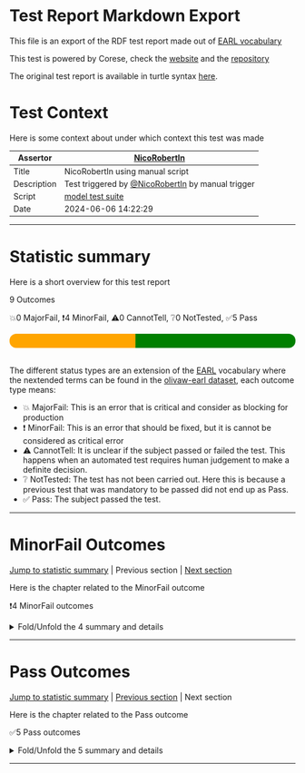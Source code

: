 # Test Report Markdown Export

This file is an export of the RDF test report made out of [EARL vocabulary](https://www.w3.org/TR/EARL10/)

This test is powered by Corese, check the [website](https://project.inria.fr/corese/) and the [repository](https://github.com/Wimmics/corese)

The original test report is available in turtle syntax [here](./model-test-manual-NicoRobertIn-2024-06-06T14-22-30.ttl).

# Test Context

Here is some context about under which context this test was made

|Assertor|[NicoRobertIn](https://github.com/NicoRobertIn)|
|----|-----|
|Title|NicoRobertIn using manual script|
|Description|Test triggered by [@NicoRobertIn](https://github.com/NicoRobertIn) by manual trigger|
|Script|[model test suite](https://github.com/Wimmics/olivaw/blob/main/olivaw/test/model/suite.py)
|Date|2024-06-06 14:22:29|

***


# Statistic summary

Here is a short overview for this test report

9 Outcomes

:boom:0 MajorFail, :exclamation:4 MinorFail, :warning:0 CannotTell, :grey_question:0 NotTested, :white_check_mark:5 Pass

<div  style="border-radius: 12px; height: 25px; overflow: hidden"><img src="../assets/red.png" width="0%" height="25px"/><img src="../assets/orange.png" width="44%" height="25px"/><img src="../assets/grey.png" width="0%" height="25px"/><img src="../assets/white.png" width="0%" height="25px"/><img src="../assets/green.png" width="56%" height="25px"/></div>

<br/>

The different status types are an extension of the [EARL](https://www.w3.org/TR/EARL10-Schema/) vocabulary where the nextended terms can be found in the [olivaw-earl dataset](https://github.com/Wimmics/olivaw/blob/main/olivaw/test/olivaw-earl.ttl), each outcome type means:
* :boom: MajorFail: This is an error that is critical and consider as blocking for production
* :exclamation: MinorFail: This is an error that should be fixed, but it is cannot be considered as critical error
* :warning: CannotTell: It is unclear if the subject passed or failed the test. This happens when an automated test requires human judgement to make a definite decision.
* :grey_question: NotTested:  The test has not been carried out. Here this is because a previous test that was mandatory to be passed did not end up as Pass.
* :white_check_mark: Pass: The subject passed the test.

***


# MinorFail Outcomes

[Jump to statistic summary](#statistic-summary)	|	Previous section	|	[Next section](#pass-outcomes)

Here is the chapter related to the MinorFail outcome

:exclamation:4 MinorFail outcomes

<details>
<summary>Fold/Unfold the 4 summary and details</summary>

## MinorFail Outcomes Summary

:exclamation:4 MinorFail outcomes

|*Jump*|*Number*|*Status*|*Subject*|*Criterion*|*Title*|*Link*|
|------|--------|--------|---------|-----------|-------|------|
|[Chapter top](#minorfail-outcomes)|<div id="summary-MinorFail-1">1/4</div>|:exclamation:MinorFail|`module-src-munc`|[profile-compatibility](https://raw.githubusercontent.com/Wimmics/olivaw/main/olivaw/test/olivaw-earl.ttl#profile-compatibility)|OWL RL Profile incompatible|[Jump](#minorfail-outcome-number-1)|
|[Chapter top](#minorfail-outcomes)|<div id="summary-MinorFail-2">2/4</div>|:exclamation:MinorFail|`module-src-munc`|[profile-compatibility](https://raw.githubusercontent.com/Wimmics/olivaw/main/olivaw/test/olivaw-earl.ttl#profile-compatibility)|OWL QL Profile incompatible|[Jump](#minorfail-outcome-number-2)|
|[Chapter top](#minorfail-outcomes)|<div id="summary-MinorFail-3">3/4</div>|:exclamation:MinorFail|`module-src-munc`|[profile-compatibility](https://raw.githubusercontent.com/Wimmics/olivaw/main/olivaw/test/olivaw-earl.ttl#profile-compatibility)|OWL EL Profile incompatible|[Jump](#minorfail-outcome-number-3)|
|[Chapter top](#minorfail-outcomes)|<div id="summary-MinorFail-4">4/4</div>|:exclamation:MinorFail|`module-src-munc`|[term-referencing](https://raw.githubusercontent.com/Wimmics/olivaw/main/olivaw/test/olivaw-earl.ttl#term-referencing)|Term not referenced to a module|[Jump](#minorfail-outcome-number-4)|

***

## MinorFail Outcomes Details

This subchapter gives more details to the :exclamation:MinorFail outcomes

### MinorFail Outcome number 1

[Jump to summary definition](#summary-MinorFail-1)	|	Previous MinorFail outcome	|	[Next MinorFail outcome](#minorfail-outcome-number-2)

:exclamation:MinorFail outcome
#### Subject detail
|Name|module-src-munc|
|----|----|
|Title|Standalone module src/munc.ttl from branch main|
|Composition|- [Module munc](https://github.com/acimov-tools/model-test/blob/main/src/munc.ttl)|

#### Criterion detail
|Identifier|[profile-compatibility](https://raw.githubusercontent.com/Wimmics/olivaw/main/olivaw/test/olivaw-earl.ttl#profile-compatibility)|
|----|----|
|Title|Profile compatibility test|
|Description|A test meant to check whether the test subject is compatible with a profile or not, and if it is not, why.|

#### Outcome Detail
|Jump|Type|:exclamation:MinorFail|
|----|----|----|
|[Section top](#minorfail-outcome-number-1)|Identifier|`owl-rl-profile-error`|
|[Section top](#minorfail-outcome-number-1)|Title|OWL RL Profile incompatible|
|[Section top](#minorfail-outcome-number-1)|Description|Statement not supported|
|[Section top](#minorfail-outcome-number-1)|Pointer|<pre lang="Turtle"><code>munc:hasFullTranslation a owl:ReflexiveProperty,  &#10;&#32;&#32;&#32;&#32;&#32;&#32;&#32;&#32;owl:SymmetricProperty,  &#10;&#32;&#32;&#32;&#32;&#32;&#32;&#32;&#32;owl:TransitiveProperty ;  &#10;&#32;&#32;&#32;&#32;rdfs:label &#34;hasFullTranslation&#34;@en ;  &#10;&#32;&#32;&#32;&#32;rdfs:domain munc:UncertaintyApproach ;  &#10;&#32;&#32;&#32;&#32;rdfs:range munc:UncertaintyApproach ;  &#10;&#32;&#32;&#32;&#32;rdfs:subPropertyOf munc:hasIdealTranslation .</code></pre>|

***
### MinorFail Outcome number 2

[Jump to summary definition](#summary-MinorFail-2)	|	[Previous MinorFail outcome](#minorfail-outcome-number-1)	|	[Next MinorFail outcome](#minorfail-outcome-number-3)

:exclamation:MinorFail outcome
#### Subject detail
|Name|module-src-munc|
|----|----|
|Title|Standalone module src/munc.ttl from branch main|
|Composition|- [Module munc](https://github.com/acimov-tools/model-test/blob/main/src/munc.ttl)|

#### Criterion detail
|Identifier|[profile-compatibility](https://raw.githubusercontent.com/Wimmics/olivaw/main/olivaw/test/olivaw-earl.ttl#profile-compatibility)|
|----|----|
|Title|Profile compatibility test|
|Description|A test meant to check whether the test subject is compatible with a profile or not, and if it is not, why.|

#### Outcome Detail
|Jump|Type|:exclamation:MinorFail|
|----|----|----|
|[Section top](#minorfail-outcome-number-2)|Identifier|`owl-ql-profile-error`|
|[Section top](#minorfail-outcome-number-2)|Title|OWL QL Profile incompatible|
|[Section top](#minorfail-outcome-number-2)|Description|Statement not supported|
|[Section top](#minorfail-outcome-number-2)|Pointer|<pre lang="Turtle"><code>munc:hasFullTranslation a owl:ReflexiveProperty,  &#10;&#32;&#32;&#32;&#32;&#32;&#32;&#32;&#32;owl:SymmetricProperty,  &#10;&#32;&#32;&#32;&#32;&#32;&#32;&#32;&#32;owl:TransitiveProperty ;  &#10;&#32;&#32;&#32;&#32;rdfs:label &#34;hasFullTranslation&#34;@en ;  &#10;&#32;&#32;&#32;&#32;rdfs:domain munc:UncertaintyApproach ;  &#10;&#32;&#32;&#32;&#32;rdfs:range munc:UncertaintyApproach ;  &#10;&#32;&#32;&#32;&#32;rdfs:subPropertyOf munc:hasIdealTranslation .</code></pre>|

***
### MinorFail Outcome number 3

[Jump to summary definition](#summary-MinorFail-3)	|	[Previous MinorFail outcome](#minorfail-outcome-number-2)	|	[Next MinorFail outcome](#minorfail-outcome-number-4)

:exclamation:MinorFail outcome
#### Subject detail
|Name|module-src-munc|
|----|----|
|Title|Standalone module src/munc.ttl from branch main|
|Composition|- [Module munc](https://github.com/acimov-tools/model-test/blob/main/src/munc.ttl)|

#### Criterion detail
|Identifier|[profile-compatibility](https://raw.githubusercontent.com/Wimmics/olivaw/main/olivaw/test/olivaw-earl.ttl#profile-compatibility)|
|----|----|
|Title|Profile compatibility test|
|Description|A test meant to check whether the test subject is compatible with a profile or not, and if it is not, why.|

#### Outcome Detail
|Jump|Type|:exclamation:MinorFail|
|----|----|----|
|[Section top](#minorfail-outcome-number-3)|Identifier|`owl-el-profile-error`|
|[Section top](#minorfail-outcome-number-3)|Title|OWL EL Profile incompatible|
|[Section top](#minorfail-outcome-number-3)|Description|Statement not supported|
|[Section top](#minorfail-outcome-number-3)|Pointer|<pre lang="Turtle"><code>munc:hasFullTranslation a owl:ReflexiveProperty,  &#10;&#32;&#32;&#32;&#32;&#32;&#32;&#32;&#32;owl:SymmetricProperty,  &#10;&#32;&#32;&#32;&#32;&#32;&#32;&#32;&#32;owl:TransitiveProperty ;  &#10;&#32;&#32;&#32;&#32;rdfs:label &#34;hasFullTranslation&#34;@en ;  &#10;&#32;&#32;&#32;&#32;rdfs:domain munc:UncertaintyApproach ;  &#10;&#32;&#32;&#32;&#32;rdfs:range munc:UncertaintyApproach ;  &#10;&#32;&#32;&#32;&#32;rdfs:subPropertyOf munc:hasIdealTranslation .</code></pre>|

***
### MinorFail Outcome number 4

[Jump to summary definition](#summary-MinorFail-4)	|	[Previous MinorFail outcome](#minorfail-outcome-number-3)	|	Next MinorFail outcome

:exclamation:MinorFail outcome
#### Subject detail
|Name|module-src-munc|
|----|----|
|Title|Standalone module src/munc.ttl from branch main|
|Composition|- [Module munc](https://github.com/acimov-tools/model-test/blob/main/src/munc.ttl)|

#### Criterion detail
|Identifier|[term-referencing](https://raw.githubusercontent.com/Wimmics/olivaw/main/olivaw/test/olivaw-earl.ttl#term-referencing)|
|----|----|
|Title|Term referencing test|
|Description|A test case from the Best Practices tests checking if each term of the test subject is referenced to a module through a rdfs:isDefinedBy property.|

#### Outcome Detail
|Jump|Type|:exclamation:MinorFail|
|----|----|----|
|[Section top](#minorfail-outcome-number-4)|Identifier|`no-reference-module`|
|[Section top](#minorfail-outcome-number-4)|Title|Term not referenced to a module|
|[Section top](#minorfail-outcome-number-4)|Description|Subject terms not linked to a module by a rdfs:isDefinedBy property|
|[Section top](#minorfail-outcome-number-4)|Pointer|<pre lang="Turtle"><code>:UncertaintyOperation a owl:Class ;  &#10;&#32;&#32;&#32;&#32;rdfs:label &#34;Uncertainty Operation&#34;@en ;  &#10;&#32;&#32;&#32;&#32;rdfs:comment &#34;The Calculus to apply on the Values of a defined Uncertainty...&#34; .</code></pre>|
|[Section top](#minorfail-outcome-number-4)|Pointer|<pre lang="Turtle"><code>:UncertaintyValue a owl:Class ;  &#10;&#32;&#32;&#32;&#32;rdfs:label &#34;Uncertainty Value&#34;@en ;  &#10;&#32;&#32;&#32;&#32;rdfs:comment &#34;For each Uncertainty Feature, exists (when declared) a corre...&#34; .</code></pre>|
|[Section top](#minorfail-outcome-number-4)|Pointer|<pre lang="Turtle"><code>:Meta a owl:Class ;  &#10;&#32;&#32;&#32;&#32;rdfs:label &#34;Meta&#34;@en ;  &#10;&#32;&#32;&#32;&#32;rdfs:comment &#34;The metadata associated to a Sentence in a certain World (Co...&#34; .</code></pre>|
|[Section top](#minorfail-outcome-number-4)|Pointer|<pre lang="Turtle"><code>:Sentence a owl:Class ;  &#10;&#32;&#32;&#32;&#32;rdfs:label &#34;Sentence&#34;@en ;  &#10;&#32;&#32;&#32;&#32;rdfs:comment &#34;The Sentence (Triple, Graph, Graph Pattern) to which Meta is...&#34; .</code></pre>|
|[Section top](#minorfail-outcome-number-4)|Pointer|<pre lang="Turtle"><code>:Uncertainty a owl:Class ;  &#10;&#32;&#32;&#32;&#32;rdfs:label &#34;Uncertainty&#34;@en ;  &#10;&#32;&#32;&#32;&#32;rdfs:comment &#34;A subclass of Meta, it enables annotating the Sentence assoc...&#34; ;  &#10;&#32;&#32;&#32;&#32;rdfs:subClassOf :Meta .</code></pre>|
|[Section top](#minorfail-outcome-number-4)|Pointer|<pre lang="Turtle"><code>:World a owl:Class ;  &#10;&#32;&#32;&#32;&#32;rdfs:label &#34;World&#34;@en ;  &#10;&#32;&#32;&#32;&#32;rdfs:comment &#34;The context (Graph, Default Graph, etc.) in which the Senten...&#34; .</code></pre>|
|[Section top](#minorfail-outcome-number-4)|Pointer|<pre lang="Turtle"><code>:UncertaintyApproach a owl:Class ;  &#10;&#32;&#32;&#32;&#32;rdfs:label &#34;Uncertainty Approach&#34;@en ;  &#10;&#32;&#32;&#32;&#32;rdfs:comment &#34;Individuals of this class represent uncertainty approaches, ...&#34; .</code></pre>|
|[Section top](#minorfail-outcome-number-4)|Pointer|<pre lang="Turtle"><code>:TranslationFunction a owl:Class ;  &#10;&#32;&#32;&#32;&#32;rdfs:label &#34;Translation Function&#34;@en ;  &#10;&#32;&#32;&#32;&#32;rdfs:comment &#34;Individuals of this class are LDScript functions enabling tr...&#34; .</code></pre>|
|[Section top](#minorfail-outcome-number-4)|Pointer|<pre lang="Turtle"><code>:uncertaintyOperator a owl:ObjectProperty ;  &#10;&#32;&#32;&#32;&#32;rdfs:label &#34;uncertaintyOperator&#34;@en ;  &#10;&#32;&#32;&#32;&#32;rdfs:comment &#34;Each Uncertainty approach has its own logic to reason over m...&#34; ;  &#10;&#32;&#32;&#32;&#32;rdfs:domain :uncertaintyFeature ;  &#10;&#32;&#32;&#32;&#32;rdfs:range :UncertaintyOperation .</code></pre>|
|[Section top](#minorfail-outcome-number-4)|Pointer|<pre lang="Turtle"><code>:uncertaintyFeature a owl:ObjectProperty ;  &#10;&#32;&#32;&#32;&#32;rdfs:label &#34;uncertaintyFeature&#34;@en ;  &#10;&#32;&#32;&#32;&#32;rdfs:comment &#34;Each Uncertainty approach has some features, which can be me...&#34; ;  &#10;&#32;&#32;&#32;&#32;rdfs:domain :Uncertainty ;  &#10;&#32;&#32;&#32;&#32;rdfs:range :UncertaintyValue .</code></pre>|
|[Section top](#minorfail-outcome-number-4)|Pointer|<pre lang="Turtle"><code>:hasMeta a owl:ObjectProperty ;  &#10;&#32;&#32;&#32;&#32;rdfs:label &#34;hasMeta&#34;@en ;  &#10;&#32;&#32;&#32;&#32;rdfs:domain :Sentence,  &#10;&#32;&#32;&#32;&#32;&#32;&#32;&#32;&#32;:World ;  &#10;&#32;&#32;&#32;&#32;rdfs:range :Meta .</code></pre>|
|[Section top](#minorfail-outcome-number-4)|Pointer|<pre lang="Turtle"><code>:hasUncertaintyApproach a owl:ObjectProperty ;  &#10;&#32;&#32;&#32;&#32;rdfs:label &#34;hasUncertaintyApproach&#34;@en ;  &#10;&#32;&#32;&#32;&#32;rdfs:domain :Uncertainty ;  &#10;&#32;&#32;&#32;&#32;rdfs:range :UncertaintyApproach .</code></pre>|
|[Section top](#minorfail-outcome-number-4)|Pointer|<pre lang="Turtle"><code>:hasUncertaintyFeature a owl:ObjectProperty ;  &#10;&#32;&#32;&#32;&#32;rdfs:label &#34;hasUncertaintyFeature&#34;@en ;  &#10;&#32;&#32;&#32;&#32;rdfs:domain :UncertaintyApproach ;  &#10;&#32;&#32;&#32;&#32;rdfs:range :uncertaintyFeature .</code></pre>|
|[Section top](#minorfail-outcome-number-4)|Pointer|<pre lang="Turtle"><code>:hasUncertaintyOperator a owl:ObjectProperty ;  &#10;&#32;&#32;&#32;&#32;rdfs:label &#34;hasUncertaintyOperator&#34;@en ;  &#10;&#32;&#32;&#32;&#32;rdfs:domain :UncertaintyApproach ;  &#10;&#32;&#32;&#32;&#32;rdfs:range :uncertaintyOperator .</code></pre>|
|[Section top](#minorfail-outcome-number-4)|Pointer|<pre lang="Turtle"><code>:statedIn a owl:ObjectProperty ;  &#10;&#32;&#32;&#32;&#32;rdfs:label &#34;statedIn&#34;@en ;  &#10;&#32;&#32;&#32;&#32;rdfs:domain :Sentence ;  &#10;&#32;&#32;&#32;&#32;rdfs:range :World .</code></pre>|
|[Section top](#minorfail-outcome-number-4)|Pointer|<pre lang="Turtle"><code>:translateFrom a owl:ObjectProperty ;  &#10;&#32;&#32;&#32;&#32;rdfs:label &#34;translateFrom&#34;@en ;  &#10;&#32;&#32;&#32;&#32;rdfs:domain :TranslationFunction ;  &#10;&#32;&#32;&#32;&#32;rdfs:range :UncertaintyApproach .</code></pre>|
|[Section top](#minorfail-outcome-number-4)|Pointer|<pre lang="Turtle"><code>:translateTo a owl:ObjectProperty ;  &#10;&#32;&#32;&#32;&#32;rdfs:label &#34;translateFrom&#34;@en ;  &#10;&#32;&#32;&#32;&#32;rdfs:domain :TranslationFunction ;  &#10;&#32;&#32;&#32;&#32;rdfs:range :UncertaintyApproach .</code></pre>|
|[Section top](#minorfail-outcome-number-4)|Pointer|<pre lang="Turtle"><code>:hasTranslation a owl:ObjectProperty ;  &#10;&#32;&#32;&#32;&#32;rdfs:label &#34;hasTranslation&#34;@en ;  &#10;&#32;&#32;&#32;&#32;rdfs:domain :UncertaintyApproach ;  &#10;&#32;&#32;&#32;&#32;rdfs:range :UncertaintyApproach .</code></pre>|
|[Section top](#minorfail-outcome-number-4)|Pointer|<pre lang="Turtle"><code>:hasIdealTranslation a owl:ObjectProperty ;  &#10;&#32;&#32;&#32;&#32;rdfs:label &#34;hasIdealTranslation&#34;@en ;  &#10;&#32;&#32;&#32;&#32;rdfs:domain :UncertaintyApproach ;  &#10;&#32;&#32;&#32;&#32;rdfs:range :UncertaintyApproach ;  &#10;&#32;&#32;&#32;&#32;rdfs:subPropertyOf :hasTranslation .</code></pre>|
|[Section top](#minorfail-outcome-number-4)|Pointer|<pre lang="Turtle"><code>:hasFullTranslation a owl:ReflexiveProperty,  &#10;&#32;&#32;&#32;&#32;&#32;&#32;&#32;&#32;owl:SymmetricProperty,  &#10;&#32;&#32;&#32;&#32;&#32;&#32;&#32;&#32;owl:TransitiveProperty ;  &#10;&#32;&#32;&#32;&#32;rdfs:label &#34;hasFullTranslation&#34;@en ;  &#10;&#32;&#32;&#32;&#32;rdfs:domain :UncertaintyApproach ;  &#10;&#32;&#32;&#32;&#32;rdfs:range :UncertaintyApproach ;  &#10;&#32;&#32;&#32;&#32;rdfs:subPropertyOf :hasIdealTranslation .</code></pre>|

***

</details>

***


# Pass Outcomes

[Jump to statistic summary](#statistic-summary)	|	[Previous section](#minorfail-outcomes)	|	Next section

Here is the chapter related to the Pass outcome

:white_check_mark:5 Pass outcomes

<details>
<summary>Fold/Unfold the 5 summary and details</summary>

## Pass Outcomes Summary

:white_check_mark:5 Pass outcomes

|*Jump*|*Number*|*Status*|*Subject*|*Criterion*|*Title*|*Link*|
|------|--------|--------|---------|-----------|-------|------|
|[Chapter top](#pass-outcomes)|<div id="summary-Pass-1">1/5</div>|:white_check_mark:Pass|`module-src-munc`|[domain-and-range-referencing](https://raw.githubusercontent.com/Wimmics/olivaw/main/olivaw/test/olivaw-earl.ttl#domain-and-range-referencing)|Domains properly defined|[Jump](#pass-outcome-number-1)|
|[Chapter top](#pass-outcomes)|<div id="summary-Pass-2">2/5</div>|:white_check_mark:Pass|`module-src-munc`|[domain-and-range-referencing](https://raw.githubusercontent.com/Wimmics/olivaw/main/olivaw/test/olivaw-earl.ttl#domain-and-range-referencing)|Ranges properly defined|[Jump](#pass-outcome-number-2)|
|[Chapter top](#pass-outcomes)|<div id="summary-Pass-3">3/5</div>|:white_check_mark:Pass|`module-src-munc`|[labeled-terms](https://raw.githubusercontent.com/Wimmics/olivaw/main/olivaw/test/olivaw-earl.ttl#labeled-terms)|All terms labeled|[Jump](#pass-outcome-number-3)|
|[Chapter top](#pass-outcomes)|<div id="summary-Pass-4">4/5</div>|:white_check_mark:Pass|`module-src-munc`|[owl-rl-constraint](https://raw.githubusercontent.com/Wimmics/olivaw/main/olivaw/test/olivaw-earl.ttl#owl-rl-constraint)|OWL RL consistent|[Jump](#pass-outcome-number-4)|
|[Chapter top](#pass-outcomes)|<div id="summary-Pass-5">5/5</div>|:white_check_mark:Pass|`module-src-munc`|[terms-differenciation](https://raw.githubusercontent.com/Wimmics/olivaw/main/olivaw/test/olivaw-earl.ttl#terms-differenciation)|Terms differenciated enough|[Jump](#pass-outcome-number-5)|

***

## Pass Outcomes Details

This subchapter gives more details to the :white_check_mark:Pass outcomes

### Pass Outcome number 1

[Jump to summary definition](#summary-Pass-1)	|	Previous Pass outcome	|	[Next Pass outcome](#pass-outcome-number-2)

:white_check_mark:Pass outcome
#### Subject detail
|Name|module-src-munc|
|----|----|
|Title|Standalone module src/munc.ttl from branch main|
|Composition|- [Module munc](https://github.com/acimov-tools/model-test/blob/main/src/munc.ttl)|

#### Criterion detail
|Identifier|[domain-and-range-referencing](https://raw.githubusercontent.com/Wimmics/olivaw/main/olivaw/test/olivaw-earl.ttl#domain-and-range-referencing)|
|----|----|
|Title|Domain and range referencing test|
|Description|A test case from the Best Practices tests checking if all the ranges and domains from the test subject point to terms that are defined in the vocabulary.|

#### Outcome Detail
|Jump|Type|:white_check_mark:Pass|
|----|----|----|
|[Section top](#pass-outcome-number-1)|Identifier|`domain-out-of-vocabulary`|
|[Section top](#pass-outcome-number-1)|Title|Domains properly defined|
|[Section top](#pass-outcome-number-1)|Description|Each rdfs:domain is defined within the fragment|

***
### Pass Outcome number 2

[Jump to summary definition](#summary-Pass-2)	|	[Previous Pass outcome](#pass-outcome-number-1)	|	[Next Pass outcome](#pass-outcome-number-3)

:white_check_mark:Pass outcome
#### Subject detail
|Name|module-src-munc|
|----|----|
|Title|Standalone module src/munc.ttl from branch main|
|Composition|- [Module munc](https://github.com/acimov-tools/model-test/blob/main/src/munc.ttl)|

#### Criterion detail
|Identifier|[domain-and-range-referencing](https://raw.githubusercontent.com/Wimmics/olivaw/main/olivaw/test/olivaw-earl.ttl#domain-and-range-referencing)|
|----|----|
|Title|Domain and range referencing test|
|Description|A test case from the Best Practices tests checking if all the ranges and domains from the test subject point to terms that are defined in the vocabulary.|

#### Outcome Detail
|Jump|Type|:white_check_mark:Pass|
|----|----|----|
|[Section top](#pass-outcome-number-2)|Identifier|`range-out-of-vocabulary`|
|[Section top](#pass-outcome-number-2)|Title|Ranges properly defined|
|[Section top](#pass-outcome-number-2)|Description|Each rdfs:range is defined within the fragment|

***
### Pass Outcome number 3

[Jump to summary definition](#summary-Pass-3)	|	[Previous Pass outcome](#pass-outcome-number-2)	|	[Next Pass outcome](#pass-outcome-number-4)

:white_check_mark:Pass outcome
#### Subject detail
|Name|module-src-munc|
|----|----|
|Title|Standalone module src/munc.ttl from branch main|
|Composition|- [Module munc](https://github.com/acimov-tools/model-test/blob/main/src/munc.ttl)|

#### Criterion detail
|Identifier|[labeled-terms](https://raw.githubusercontent.com/Wimmics/olivaw/main/olivaw/test/olivaw-earl.ttl#labeled-terms)|
|----|----|
|Title|Term labeling test|
|Description|A test case from the Best Practices tests checking if all the terms of the subject have a rdfs:label property pointing to a literal in English|

#### Outcome Detail
|Jump|Type|:white_check_mark:Pass|
|----|----|----|
|[Section top](#pass-outcome-number-3)|Identifier|`not-labeled-term`|
|[Section top](#pass-outcome-number-3)|Title|All terms labeled|
|[Section top](#pass-outcome-number-3)|Description|All the terms defined in the subject have a rdfs:label in English|

***
### Pass Outcome number 4

[Jump to summary definition](#summary-Pass-4)	|	[Previous Pass outcome](#pass-outcome-number-3)	|	[Next Pass outcome](#pass-outcome-number-5)

:white_check_mark:Pass outcome
#### Subject detail
|Name|module-src-munc|
|----|----|
|Title|Standalone module src/munc.ttl from branch main|
|Composition|- [Module munc](https://github.com/acimov-tools/model-test/blob/main/src/munc.ttl)|

#### Criterion detail
|Identifier|[owl-rl-constraint](https://raw.githubusercontent.com/Wimmics/olivaw/main/olivaw/test/olivaw-earl.ttl#owl-rl-constraint)|
|----|----|
|Title|OWL RL Constraint test|
|Description|A test meant to check wether the test subject is syntaxically correct or not.|

#### Outcome Detail
|Jump|Type|:white_check_mark:Pass|
|----|----|----|
|[Section top](#pass-outcome-number-4)|Identifier|`owl-rl-constraint-violation`|
|[Section top](#pass-outcome-number-4)|Title|OWL RL consistent|
|[Section top](#pass-outcome-number-4)|Description|The provided graph is consistent for any OWL RL constraint|

***
### Pass Outcome number 5

[Jump to summary definition](#summary-Pass-5)	|	[Previous Pass outcome](#pass-outcome-number-4)	|	Next Pass outcome

:white_check_mark:Pass outcome
#### Subject detail
|Name|module-src-munc|
|----|----|
|Title|Standalone module src/munc.ttl from branch main|
|Composition|- [Module munc](https://github.com/acimov-tools/model-test/blob/main/src/munc.ttl)|

#### Criterion detail
|Identifier|[terms-differenciation](https://raw.githubusercontent.com/Wimmics/olivaw/main/olivaw/test/olivaw-earl.ttl#terms-differenciation)|
|----|----|
|Title|Terms differenciation test|
|Description|A test case from the Best Practices tests checking if all the terms are different enough from each other according to the Levenshtein distance metric.|

#### Outcome Detail
|Jump|Type|:white_check_mark:Pass|
|----|----|----|
|[Section top](#pass-outcome-number-5)|Identifier|`too-close-terms`|
|[Section top](#pass-outcome-number-5)|Title|Terms differenciated enough|
|[Section top](#pass-outcome-number-5)|Description|All the terms have have a satisfying Levenshtein distance from each other term.|

***

</details>

***
